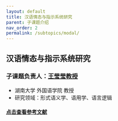 ```yaml
---
layout: default
title: 汉语情态与指示系统研究
parent: 子课题介绍
nav_order: 2
permalink: /subtopics/modal/
---
```


## 汉语情态与指示系统研究

### 子课题负责人：[王莹莹教授](https://grzy.hnu.edu.cn/site/index/wangyingying)
- 湖南大学 外国语学院 教授
- 研究领域：形式语义学、语用学、语言逻辑

#### [点击查看参考文献](https://formalsemchinese.com/references-modal/)
